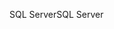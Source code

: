 <span data-ttu-id="613c3-101">SQL Server</span><span class="sxs-lookup"><span data-stu-id="613c3-101">SQL Server</span></span>